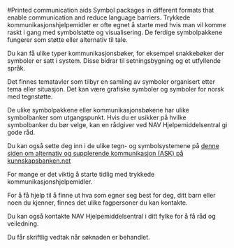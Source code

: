 #Printed communication aids
Symbol packages in different formats that enable communication and reduce language barriers.
Trykkede kommunikasjonshjelpemidler er ofte egnet å starte med hvis man vil komme raskt i gang med symbolstøtte og visualisering. De ferdige symbolpakkene fungerer som støtte eller alternativ til tale.

 Du kan få ulike typer kommunikasjonsbøker, for eksempel snakkebøker der symboler er satt i system. Disse bidrar til setningsbygning og et utfyllende språk.

 Det finnes tematavler som tilbyr en samling av symboler organisert etter tema eller situasjon. Det kan være grafiske symboler og symboler for norsk med tegnstøtte. 

 De ulike symbolpakkene eller kommunikasjonsbøkene har ulike symbolbanker som utgangspunkt. Hvis du er usikker på hvilke symbolbanker du bør velge, kan en rådgiver ved NAV Hjelpemiddelsentral gi gode råd.

 Du kan også sette deg inn i de ulike tegn- og symbolsystemene på [denne siden om alternativ og supplerende kommunikasjon (ASK) på kunnskapsbanken.net](https://www.kunnskapsbanken.net/kommunikasjon/hva-er-ask/)

 For mange er det viktig å starte tidlig med trykkede kommunikasjonshjelpemidler. 

 For å få hjelp til å finne ut hva som egner seg best for deg, ditt barn eller noen du kjenner, finnes det ulike fagpersoner du kan kontakte.

 Du kan også kontakte NAV Hjelpemiddelsentral i ditt fylke for å få råd og veiledning.

  Du får skriftlig vedtak når søknaden er behandlet.

 